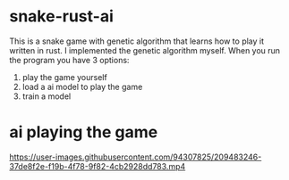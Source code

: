 # snake-rust-ai
This is a snake game with genetic algorithm that learns how to play it written in rust.
I implemented the genetic algorithm myself.
When you run the program you have 3 options:
  1. play the game yourself
  2. load a ai model to play the game
  3. train a model

# ai playing the game


https://user-images.githubusercontent.com/94307825/209483246-37de8f2e-f19b-4f78-9f82-4cb2928dd783.mp4

